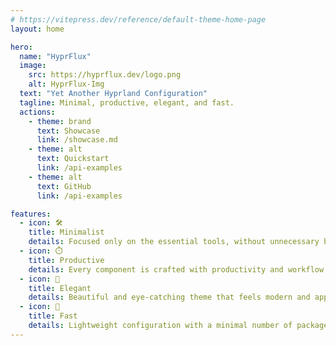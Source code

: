 ```yaml
---
# https://vitepress.dev/reference/default-theme-home-page
layout: home

hero:
  name: "HyprFlux"
  image:
    src: https://hyprflux.dev/logo.png
    alt: HyprFlux-Img
  text: "Yet Another Hyprland Configuration"
  tagline: Minimal, productive, elegant, and fast.
  actions:
    - theme: brand
      text: Showcase
      link: /showcase.md
    - theme: alt
      text: Quickstart
      link: /api-examples
    - theme: alt
      text: GitHub
      link: /api-examples

features:
  - icon: 🛠️
    title: Minimalist
    details: Focused only on the essential tools, without unnecessary bloat.
  - icon: ⏱️
    title: Productive
    details: Every component is crafted with productivity and workflow in mind.
  - icon: 🌈
    title: Elegant
    details: Beautiful and eye-catching theme that feels modern and appealing.
  - icon: 🚀
    title: Fast
    details: Lightweight configuration with a minimal number of packages for blazing speed.
---
```

